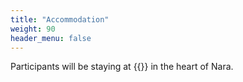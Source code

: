 ```yaml
---
title: "Accommodation"
weight: 90
header_menu: false
---
```


Participants will be staying at {{<extlink text="Hotel Tenpyo" href="https://hotel-tenpyo-naramachi.jp/en/" icon="fa fa-external-link">}} in the heart of Nara.

<!-- ## Access

https://acii-conf.net/2022/attend/venue/ -->
